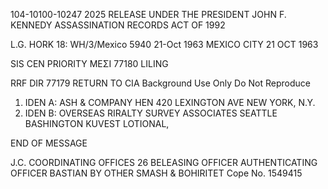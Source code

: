 104-10100-10247  2025 RELEASE UNDER THE PRESIDENT JOHN F. KENNEDY ASSASSINATION RECORDS ACT OF 1992

L.G. HORK 18:
WH/3/Mexico
5940
21-Oct 1963
MEXICO CITY  21 OCT 1963

SIS CEN
PRIORITY ΜΕΣΙ  77180
LILING

RRF DIR 77179  RETURN TO CIA
Background Use Only
Do Not Reproduce
1. IDEN A: ASH & COMPANY HEN 420 LEXINGTON AVE
NEW YORK, Ν.Υ.
2. IDEN B: OVERSEAS RIRALTY SURVEY ASSOCIATES SEATTLE
BASHINGTON KUVEST LOTIONAL,

END OF MESSAGE

J.C. COORDINATING OFFICES  26
BELEASING OFFICER AUTHENTICATING OFFICER
BASTIAN BY OTHER SMASH & BOHIRITET  Cope No.
 1549415
